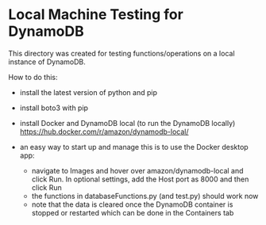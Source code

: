 # Local Machine Testing for DynamoDB

This directory was created for testing functions/operations on a local instance of DynamoDB.

How to do this:

- install the latest version of python and pip
- install boto3 with pip
- install Docker and DynamoDB local (to run the DynamoDB locally) https://hub.docker.com/r/amazon/dynamodb-local/

- an easy way to start up and manage this is to use the Docker desktop app:
  - navigate to Images and hover over amazon/dynamodb-local and click Run. In optional settings, add the Host port as 8000 and then click Run
  - the functions in databaseFunctions.py (and test.py) should work now
  - note that the data is cleared once the DynamoDB container is stopped or restarted which can be done in the Containers tab